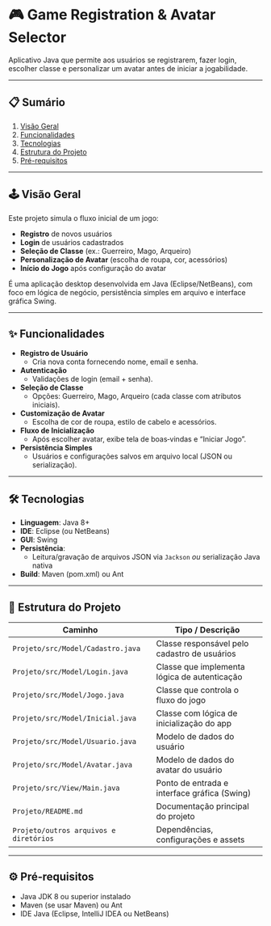 # 🎮 Game Registration & Avatar Selector

Aplicativo Java que permite aos usuários se registrarem, fazer login, escolher classe e personalizar um avatar antes de iniciar a jogabilidade.

---

## 📋 Sumário

1. [Visão Geral](#visão-geral)  
2. [Funcionalidades](#funcionalidades)  
3. [Tecnologias](#tecnologias)  
4. [Estrutura do Projeto](#estrutura-do-projeto)  
5. [Pré-requisitos](#pré-requisitos)   

---

## 🕹️ Visão Geral

Este projeto simula o fluxo inicial de um jogo:  
- **Registro** de novos usuários  
- **Login** de usuários cadastrados  
- **Seleção de Classe** (ex.: Guerreiro, Mago, Arqueiro)  
- **Personalização de Avatar** (escolha de roupa, cor, acessórios)  
- **Início do Jogo** após configuração do avatar  

É uma aplicação desktop desenvolvida em Java (Eclipse/NetBeans), com foco em lógica de negócio, persistência simples em arquivo e interface gráfica Swing.

---

## ✨ Funcionalidades

- **Registro de Usuário**  
  - Cria nova conta fornecendo nome, email e senha.  
- **Autenticação**  
  - Validações de login (email + senha).  
- **Seleção de Classe**  
  - Opções: Guerreiro, Mago, Arqueiro (cada classe com atributos iniciais).  
- **Customização de Avatar**  
  - Escolha de cor de roupa, estilo de cabelo e acessórios.  
- **Fluxo de Inicialização**  
  - Após escolher avatar, exibe tela de boas‑vindas e “Iniciar Jogo”.  
- **Persistência Simples**  
  - Usuários e configurações salvos em arquivo local (JSON ou serialização).  

---

## 🛠 Tecnologias

- **Linguagem**: Java 8+  
- **IDE**: Eclipse (ou NetBeans)  
- **GUI**: Swing  
- **Persistência**:  
  - Leitura/gravação de arquivos JSON via `Jackson` _ou_ serialização Java nativa  
- **Build**: Maven (pom.xml) ou Ant  

---

## 📂 Estrutura do Projeto

| Caminho                                 | Tipo / Descrição                             |
| --------------------------------------- | -------------------------------------------- |
| `Projeto/src/Model/Cadastro.java`       | Classe responsável pelo cadastro de usuários |
| `Projeto/src/Model/Login.java`          | Classe que implementa lógica de autenticação |
| `Projeto/src/Model/Jogo.java`           | Classe que controla o fluxo do jogo          |
| `Projeto/src/Model/Inicial.java`        | Classe com lógica de inicialização do app    |
| `Projeto/src/Model/Usuario.java`        | Modelo de dados do usuário                   |
| `Projeto/src/Model/Avatar.java`         | Modelo de dados do avatar do usuário         |
| `Projeto/src/View/Main.java`            | Ponto de entrada e interface gráfica (Swing) |
| `Projeto/README.md`                     | Documentação principal do projeto            |
| `Projeto/outros arquivos e diretórios`  | Dependências, configurações e assets         |


---

## ⚙️ Pré‑requisitos

- Java JDK 8 ou superior instalado  
- Maven (se usar Maven) ou Ant  
- IDE Java (Eclipse, IntelliJ IDEA ou NetBeans)
  
